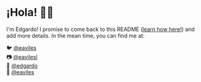 # ¡Hola! 👋🏽

I'm Edgardo! I promise to come back to this README ([learn how here!](https://www.aboutmonica.com/blog/how-to-create-a-github-profile-readme)) and add more details. In the mean time, you can find me at:

🐦 [@eaviles](https://twitter.com/eaviles)<br />
📷 [@eavilesl](https://instagram.com/eavilesl)<br />
🏀 [@edgardo](https://dribbble.com/edgardo)<br />
💼 [@eaviles](https://linkedin.com/in/eaviles)
